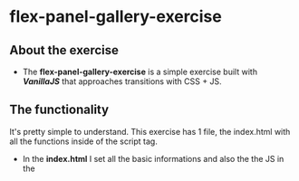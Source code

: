 # flex-panel-gallery-exercise

## About the exercise

- The **flex-panel-gallery-exercise** is a simple exercise built with **_VanillaJS_** that approaches transitions with CSS + JS.

## The functionality

It's pretty simple to understand. 
This exercise has 1 file, the index.html with all the functions inside of the script tag.
- In the **index.html** I set all the basic informations and also the the JS in the <script> tag, over there you will see some functions which does the transitions in this cool gallery.

## Getting started

1. Installation

- Clone the repo

      git clone https://github.com/euguilhermegirardi/flex-panel-gallery-exercise.git
      
2. Open the file

- Open the html file.


## Contributing

1.  Fork the project
2.  Create your feature branch (`git checkout -b feature/AmazingFeature`)
3.  Commit your changes (`git commit -m 'Add some AmazingFeature'`)
4.  Push to the branch (`git push origin feature/AmazingFeature`)
5.  Open a pull request
